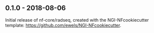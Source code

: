 
## 0.1.0 - 2018-08-06
Initial release of nf-core/radseq, created with the NGI-NFcookiecutter template: https://github.com/ewels/NGI-NFcookiecutter.
